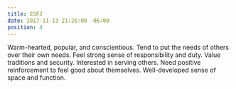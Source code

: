 ```yaml
---
title: ESFJ
date: 2017-11-13 21:26:00 -06:00
position: 4
---
```


Warm-hearted, popular, and conscientious. Tend to put the needs of others over their own needs. Feel strong sense of responsibility and duty. Value traditions and security. Interested in serving others. Need positive reinforcement to feel good about themselves. Well-developed sense of space and function.